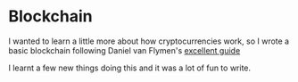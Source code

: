 # Blockchain

I wanted to learn a little more about how cryptocurrencies work, so I wrote a basic blockchain following Daniel van Flymen's [excellent guide](https://hackernoon.com/learn-blockchains-by-building-one-117428612f46)

I learnt a few new things doing this and it was a lot of fun to write.

